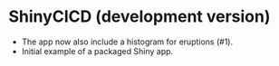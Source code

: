 # ShinyCICD (development version)
* The app now also include a histogram for eruptions (#1).
* Initial example of a packaged Shiny app.
